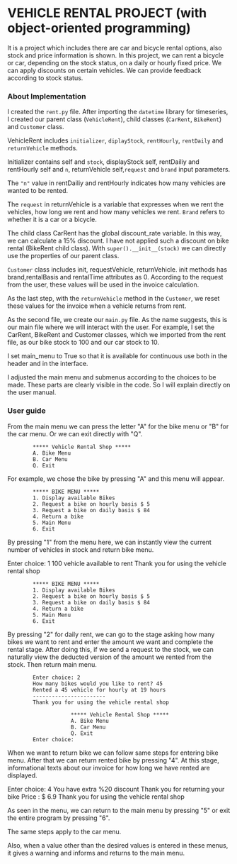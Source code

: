 # VEHICLE RENTAL PROJECT (with object-oriented programming)

It is a project which includes there are car and bicycle rental options, also stock and price information is shown.
In this project, we can rent a bicycle or car, depending on the stock status, on a daily or hourly fixed price.
We can apply discounts on certain vehicles. We can provide feedback according to stock status.

### About Implementation

I created the `rent.py` file. After importing the `datetime` library for timeseries, I created our parent class (`VehicleRent`), child classes (`CarRent`, `BikeRent`) and `Customer` class.

VehicleRent includes `initializer`, `diplayStock`, `rentHourly`, `rentDaily` and `returnVehicle` methods.

Initializer contains self and `stock`, displayStock self, rentDailiy and rentHourly self and `n`, returnVehicle self,`request` and `brand` input parameters.

The `"n"` value in rentDailiy and rentHourly indicates how many vehicles are wanted to be rented.

The `request` in returnVehicle is a variable that expresses when we rent the vehicles, how long we rent and how many vehicles we rent.
`Brand` refers to whether it is a car or a bicycle.

The child class CarRent has the global discount_rate variable. In this way, we can calculate a 15% discount.
I have not applied such a discount on bike rental (BikeRent child class).
With `super().__init__(stock)` we can directly use the properties of our parent class.

`Customer` class includes init, requestVehicle, returnVehicle. init methods has brand,rentalBasis and rentalTime attributes as 0.
According to the request from the user, these values will be used in the invoice calculation.

As the last step, with the `returnVehicle` method in the `Customer`, we reset these values for the invoice when a vehicle returns from rent.

As the second file, we create our `main.py` file. As the name suggests, this is our main file where we will interact with the user.
For example, I set the CarRent, BikeRent and Customer classes, which we imported from the rent file, as our bike stock to 100 and our car stock to 10.

I set main_menu to True so that it is available for continuous use both in the header and in the interface.

I adjusted the main menu and submenus according to the choices to be made. These parts are clearly visible in the code. So I will explain directly on the user manual.


### User guide

From the main menu we can press the letter "A" for the bike menu or "B" for the car menu. Or we can exit directly with "Q".

            ***** Vehicle Rental Shop *****
            A. Bike Menu
            B. Car Menu
            Q. Exit
            
            
For example, we chose the bike by pressing "A" and this menu will appear.

            ***** BIKE MENU *****
            1. Display available Bikes
            2. Request a bike on hourly basis $ 5
            3. Request a bike on daily basis $ 84
            4. Return a bike
            5. Main Menu
            6. Exit

By pressing "1" from the menu here, we can instantly view the current number of vehicles in stock and return bike menu.

Enter choice: 1
100 vehicle available to rent
Thank you for using the vehicle rental shop

            ***** BIKE MENU *****
            1. Display available Bikes
            2. Request a bike on hourly basis $ 5
            3. Request a bike on daily basis $ 84
            4. Return a bike
            5. Main Menu
            6. Exit

By pressing "2" for daily rent, we can go to the stage asking how many bikes we want to rent and enter the amount we want and complete the rental stage.
After doing this, if we send a request to the stock, we can naturally view the deducted version of the amount we rented from the stock. Then return main menu.

            Enter choice: 2
            How many bikes would you like to rent? 45
            Rented a 45 vehicle for hourly at 19 hours
            -----------------------
            Thank you for using the vehicle rental shop

                        ***** Vehicle Rental Shop *****
                        A. Bike Menu
                        B. Car Menu
                        Q. Exit
            Enter choice: 

When we want to return bike we can follow same steps for entering bike menu. After that we can return rented bike by pressing "4". At this stage, informational texts about our invoice for how long we have rented are displayed.

Enter choice: 4
You have extra %20 discount
Thank you for returning your bike
Price : $ 6.9
Thank you for using the vehicle rental shop

As seen in the menu, we can return to the main menu by pressing "5" or exit the entire program by pressing "6".

The same steps apply to the car menu. 

Also, when a value other than the desired values is entered in these menus, it gives a warning and informs and returns to the main menu.
